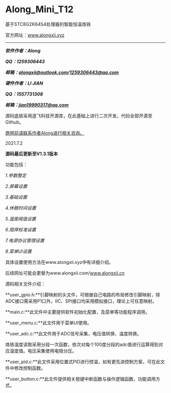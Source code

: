 # Along_Mini_T12
基于STC8G2K64S4处理器的智能恒温烙铁

官方网址：www.alongxii.xyz

****

***软件作者：Along***

***QQ：1259306443***

***邮箱：alongxii@outlook.com/1259306443@qq.com***

***硬件作者：LI JIAN***

***QQ：1557731308***

***邮箱：jian19990317@qq.com***

源码底层采用逐飞科技开源库，在此基础上进行二次开发，代码全部开源至Github。

<u>商用前请联系作者Along进行相关咨询。</u>

2021.7.2

**源码最后更新至V1.3.1版本**

功能包括：

*1.参数整定*

*2.屏幕设置*

*3.基础设置*

*4.休眠时间设置*

*5.温度阈值设置*

*6.阻焊校准设置*

*7.电源协议管理设置*

*8.菜单UI设置*

具体设置使用方法在www.alongxii.xyz中有详细介绍。

后续网址可能会更替为www.alongxii.com/www.alongxii.cn

源码相关文件介绍：

**user_gpio.h:**引脚映射的头文件，可根据自己电路的布局修改引脚映射，除ADC接口需采用P1口外，IIC、SPI接口均采用模拟接口，理论上可任意映射。

**main.c:**此文件中主要提供软件初始化配置，及菜单等功能程序调用。

**user_menu.c:**此文件用于菜单UI使用。

**user_adc.c:**此文件用于ADC信号采集，电压值转换、温度转换。

烙铁温度读取采用分段一次函数，依次对每个100度分段的adc值进行运算得到对应温度值。电压采集使用电阻分压。

**user_pid.c:**此文件采用位置式PID进行控温，如有更先进控制方案，可在此文件中修改控制函数。

**user_button.c:**此文件提供相关按键中断函数与操作逻辑函数，功能调用方式。